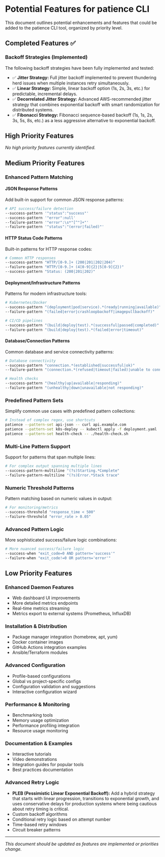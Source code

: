 # Potential Features for patience CLI

This document outlines potential enhancements and features that could be added to the patience CLI tool, organized by priority level.

## Completed Features ✅

### Backoff Strategies (Implemented)
The following backoff strategies have been fully implemented and tested:

- ✅ **Jitter Strategy:** Full jitter backoff implemented to prevent thundering herd issues when multiple instances retry simultaneously.
- ✅ **Linear Strategy:** Simple, linear backoff option (1s, 2s, 3s, etc.) for predictable, incremental delays.
- ✅ **Decorrelated Jitter Strategy:** Advanced AWS-recommended jitter strategy that combines exponential backoff with smart randomization for distributed systems.
- ✅ **Fibonacci Strategy:** Fibonacci sequence-based backoff (1s, 1s, 2s, 3s, 5s, 8s, etc.) as a less aggressive alternative to exponential backoff.

## High Priority Features

*No high priority features currently identified.*

## Medium Priority Features

### Enhanced Pattern Matching

#### JSON Response Patterns
Add built-in support for common JSON response patterns:
```bash
# API success/failure detection
--success-pattern '"status":"success"'
--success-pattern '"error":null'
--failure-pattern '"error":\s*"[^"]+"'
--failure-pattern '"status":"(error|failed)"'
```

#### HTTP Status Code Patterns
Built-in patterns for HTTP response codes:
```bash
# Common HTTP responses
--success-pattern "HTTP/[0-9.]+ (200|201|202|204)"
--failure-pattern "HTTP/[0-9.]+ (4[0-9]{2}|5[0-9]{2})"
--success-pattern "Status: (200|201|202)"
```

#### Deployment/Infrastructure Patterns
Patterns for modern infrastructure tools:
```bash
# Kubernetes/Docker
--success-pattern "(deployment|pod|service).*(ready|running|available)"
--failure-pattern "(failed|error|crashloopbackoff|imagepullbackoff)"

# CI/CD pipelines
--success-pattern "(build|deploy|test).*(successful|passed|completed)"
--failure-pattern "(build|deploy|test).*(failed|error|timeout)"
```

#### Database/Connection Patterns
Common database and service connectivity patterns:
```bash
# Database connectivity
--success-pattern "connection.*(established|successful|ok)"
--failure-pattern "(connection.*(refused|timeout|failed)|unable to connect)"

# Health checks
--success-pattern "(healthy|up|available|responding)"
--failure-pattern "(unhealthy|down|unavailable|not responding)"
```

### Predefined Pattern Sets
Simplify common use cases with predefined pattern collections:
```bash
# Instead of complex regex, use shortcuts
patience --pattern-set api-json -- curl api.example.com
patience --pattern-set k8s-deploy -- kubectl apply -f deployment.yaml
patience --pattern-set health-check -- ./health-check.sh
```

### Multi-Line Pattern Support
Support for patterns that span multiple lines:
```bash
# For complex output spanning multiple lines
--success-pattern-multiline "(?s)Starting.*Complete"
--failure-pattern-multiline "(?s)Error.*Stack trace"
```

### Numeric Threshold Patterns
Pattern matching based on numeric values in output:
```bash
# For monitoring/metrics
--success-threshold "response_time < 500"
--failure-threshold "error_rate > 0.05"
```

### Advanced Pattern Logic
More sophisticated success/failure logic combinations:
```bash
# More nuanced success/failure logic
--success-when "exit_code=0 AND pattern='success'"
--failure-when "exit_code!=0 OR pattern='error'"
```

## Low Priority Features

### Enhanced Daemon Features
- Web dashboard UI improvements
- More detailed metrics endpoints
- Real-time metrics streaming
- Metrics export to external systems (Prometheus, InfluxDB)

### Installation & Distribution
- Package manager integration (homebrew, apt, yum)
- Docker container images
- GitHub Actions integration examples
- Ansible/Terraform modules

### Advanced Configuration
- Profile-based configurations
- Global vs project-specific configs
- Configuration validation and suggestions
- Interactive configuration wizard

### Performance & Monitoring
- Benchmarking tools
- Memory usage optimization
- Performance profiling integration
- Resource usage monitoring

### Documentation & Examples
- Interactive tutorials
- Video demonstrations
- Integration guides for popular tools
- Best practices documentation

### Advanced Retry Logic
- **PLEB (Pessimistic Linear Exponential Backoff):** Add a hybrid strategy that starts with linear progression, transitions to exponential growth, and uses conservative delays for production systems where being cautious about retry timing is critical.
- Custom backoff algorithms
- Conditional retry logic based on attempt number
- Time-based retry windows
- Circuit breaker patterns

---

*This document should be updated as features are implemented or priorities change.*